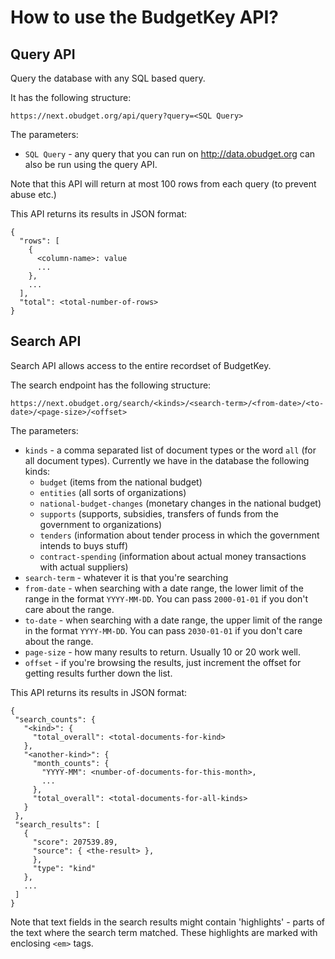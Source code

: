 # How to use the BudgetKey API?

## Query API
Query the database with any SQL based query.

It has the following structure:

```
https://next.obudget.org/api/query?query=<SQL Query>
```

The parameters:
 - `SQL Query` - any query that you can run on http://data.obudget.org can also be run using the query API.

Note that this API will return at most 100 rows from each query (to prevent abuse etc.)

This API returns its results in JSON format:
```
{
  "rows": [
    {
      <column-name>: value
      ...
    },
    ...
  ],
  "total": <total-number-of-rows>
}
```


## Search API
Search API allows access to the entire recordset of BudgetKey.

The search endpoint has the following structure:

```
https://next.obudget.org/search/<kinds>/<search-term>/<from-date>/<to-date>/<page-size>/<offset>
```

The parameters:
 - `kinds` - a comma separated list of document types or the word `all` (for all document types).
   Currently we have in the database the following kinds:
   - `budget` (items from the national budget)
   - `entities` (all sorts of organizations)
   - `national-budget-changes` (monetary changes in the national budget)
   - `supports` (supports, subsidies, transfers of funds from the government to organizations)
   - `tenders` (information about tender process in which the government intends to buys stuff)
   - `contract-spending` (information about actual money transactions with actual suppliers)
 - `search-term` - whatever it is that you're searching
 - `from-date` - when searching with a date range, the lower limit of the range in the format `YYYY-MM-DD`. 
   You can pass `2000-01-01` if you don't care about the range.
 - `to-date` - when searching with a date range, the upper limit of the range in the format `YYYY-MM-DD`. 
   You can pass `2030-01-01` if you don't care about the range.
 - `page-size` - how many results to return. Usually 10 or 20 work well.
 - `offset` - if you're browsing the results, just increment the offset for getting results further down the list.
 
 This API returns its results in JSON format:
 ```
 {
  "search_counts": {
    "<kind>": {
      "total_overall": <total-documents-for-kind>
    },
    "<another-kind>": {
      "month_counts": {
        "YYYY-MM": <number-of-documents-for-this-month>,
        ...
      },
      "total_overall": <total-documents-for-all-kinds>
    }
  },
  "search_results": [
    {
      "score": 207539.89,
      "source": { <the-result> },
      },
      "type": "kind"
    },
    ...
  ]
}
```

Note that text fields in the search results might contain 'highlights' - parts of the text where the search term matched.
These highlights are marked with enclosing `<em>` tags.
